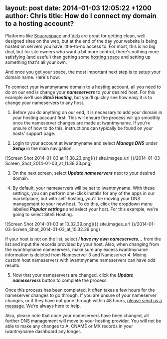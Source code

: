 layout: post
date: 2014-01-03 12:05:22 +1200
author: Chris
title: How do I connect my domain to a hosting account?
----

Platforms like [Squarespace](https://iwantmyname.com/features/applications/custom-domain-apps/websites/squarespace-build-your-website-with-own-url) and [Virb](https://iwantmyname.com/services/website-builder/virb-custom-domain) are great for getting clean, well-designed sites on the web, but at the end of the day your website is being hosted on servers you have little-to-no access to. For most, this is no big deal, but for site owners who want a bit more control, there's nothing more satisfying (and useful) than getting some [hosting space](https://iwantmyname.com/features/domains/web-hosting) and setting up something that's all your own.

And once you get your space, the most important next step is to setup your domain name. Here's how:

To connect your iwantmyname domain to a hosting account, all you need to do on our end is change your ***nameservers*** to your desired host. For this example we'll use ***Site5 Hosting***, but you'll quickly see how easy it is to change your nameservers to any host.

1. Before you do anything on our end, it is necessary to add your domain in your hosting account first. This will ensure the process will go smoothly once the nameserver changes are made at iwantmyname. If you're unsure of how to do this, instructions can typically be found on your hosts' support page.

2. Login to your account at iwantmyname and select ***Manage DNS*** under ***Setup*** in the main navigation.

![Screen Shot 2014-01-03 at 11.38.23.png]({{ site.images_url }}/2014-01-03-Screen_Shot_2014-01-03_at_11.38.23.png)

3. On the next screen, select ***Update nameservers*** next to your desired domain.

4. By default, your nameservers will be set to iwantmyname. With these settings, you can perform one-click installs for any of the apps in our marketplace, but with self-hosting, you'll be moving your DNS management to your new host. To do this, click the dropdown menu labelled ***Popular settings*** and select your host. For this example, we're going to select Site5 Hosting.

![Screen Shot 2014-01-03 at 10.32.39.png]({{ site.images_url }}/2014-01-03-Screen_Shot_2014-01-03_at_10.32.39.png)

If your host is not on the list, select ***I have my own nameservers...*** from the list and input the records provided by your host. Also, when changing from the iwantmyname nameservers, make sure any excess iwantmyname information is deleted from Nameserver 3 and Nameserver 4. Mixing custom host nameservers with iwantmyname nameservers can have odd results.

5. Now that your nameservers are changed, click the ***Update nameservers*** button to complete the process.

​Once this process has been completed, it often takes a few hours for the nameserver changes to go through. If you are unsure of your nameserver changes, or if they have not gone through within 48 hours, [please send us a message](https://iwantmyname.com/support). We're always here to help.

Also, please note that once your nameservers have been changed, all further DNS management will move to your hosting provider. You will not be able to make any changes to A, CNAME or MX records in your iwantmyname dashboard any longer.
